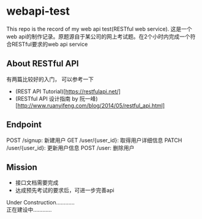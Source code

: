 # webapi-test

This repo is the record of my web api test(RESTful web service).
这是一个web api的制作记录。原题源自于某公司的网上考试题。在2个小时内完成一个符合RESTful要求的web api service

## About RESTful API
有两篇比较好的入门， 可以参考一下
* (REST API Tutorial)[https://restfulapi.net/]
* (RESTful API 设计指南 by 阮一峰)[http://www.ruanyifeng.com/blog/2014/05/restful_api.html]

## Endpoint
POST /signup: 新建用户
GET /user/{user_id}: 取得用户详细信息
PATCH /user/{user_id}: 更新用户信息
POST /user: 删除用户

## Mission
* 接口文档需要完成
* 达成预先考试的要求后，可进一步完善api


Under Construction…………  
正在建设中…………
